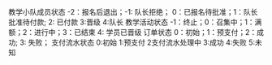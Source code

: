 教学小队成员状态
-2：报名后退出；-1: 队长拒绝； 0：已报名待批准；1：队长批准待付款; 2: 已付款 3:晋级 4:队长
教学活动状态
-1：终止；0：召集中；1：满额；2：进行中；3：已结束 4: 学员已晋级
订单状态
0：初始；1：预支付；2：成功; 3: 失败；
支付流水状态
0:初始 1:预支付 2支付流水处理中 3:成功 4:失败 5:未知
